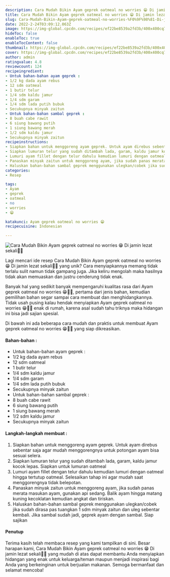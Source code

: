 ```yaml
---
description: Cara Mudah Bikin Ayam geprek oatmeal no worries 😁 Di jamin lezat sekali"
title: Cara Mudah Bikin Ayam geprek oatmeal no worries 😁 Di jamin lezat sekali
slug: Cara-Mudah-Bikin-Ayam-geprek-oatmeal-no-worries-%F0%9F%98%81-Di-jamin-lezat-sekali
date: 2022-2-24T03:09:12.063Z
image: https://img-global.cpcdn.com/recipes/ef22be8539a2fd3b/400x400cq70/photo.jpg
hideToc: false
enableToc: true
enableTocContent: false
thumbnail: https://img-global.cpcdn.com/recipes/ef22be8539a2fd3b/400x400cq70/photo.jpg
cover: https://img-global.cpcdn.com/recipes/ef22be8539a2fd3b/400x400cq70/photo.jpg
author: admin
ratingvalue: 4.8
reviewcount: 124
recipeingredient:
- Untuk bahan-bahan ayam geprek :
- 1/2 kg dada ayam rebus
- 12 sdm oatmeal
- 1 butir telur
- 1/4 sdm kaldu jamur
- 1/4 sdm garam
- 1/4 sdm lada putih bubuk
- Secukupnya minyak zaitun
- Untuk bahan-bahan sambal geprek :
- 8 buah cabe rawit
- 6 siung bawang putih
- 1 siung bawang merah
- 1/2 sdm kaldu jamur
- Secukupnya minyak zaitun
recipeinstructions:
- Siapkan bahan untuk menggoreng ayam geprek. Untuk ayam direbus sebentar saja agar mudah menggorengnya untuk potongan ayam bisa sesuai selera.
- Siapkan lumuran telur yang sudah ditambah lada, garam, kaldu jamur kocok lepas. Siapkan untuk lumuran oatmeal
- Lumuri ayam fillet dengan telur dahulu kemudian lumuri dengan oatmeal hingga tertutup oatmeal. Selesaikan tahap ini agar mudah saat menggorengnya tidak belepotan.
- Panaskan minyak zaitun untuk menggoreng ayam, jika sudah panas merata masukan ayam, gunakan api sedang. Balik ayam hingga matang kuning kecoklatan kemudian angkat dan tiriskan.
- Haluskan bahan-bahan sambal geprek menggunakan ulegkan/cobek jika sudah dirasa pas tuangkan 1 sdm minyak zaitun dan uleg sebentar kembali. Jika sambal sudah jadi, geprek ayam dengan sambal. Siap sajikan
categories:
- Resep

tags:
- Ayam
- geprek
- oatmeal
- no
- worries
- 😁

katakunci: Ayam geprek oatmeal no worries 😁
recipecuisine: Indonesian

---
```


![Cara Mudah Bikin Ayam geprek oatmeal no worries 😁 Di jamin lezat sekali👩‍🍳](https://img-global.cpcdn.com/recipes/ef22be8539a2fd3b/400x400cq70/photo.jpg)

Lagi mencari ide resep Cara Mudah Bikin Ayam geprek oatmeal no worries 😁 Di jamin lezat sekali👩‍🍳 yang unik? Cara menyiapkannya memang tidak terlalu sulit namun tidak gampang juga. Jika keliru mengolah maka hasilnya tidak akan memuaskan dan justru cenderung tidak enak.

Banyak hal yang sedikit banyak mempengaruhi kualitas rasa dari Ayam geprek oatmeal no worries 😁👩‍🍳, pertama dari jenis bahan, kemudian pemilihan bahan segar sampai cara membuat dan menghidangkannya. Tidak usah pusing kalau hendak menyiapkan Ayam geprek oatmeal no worries 😁👩‍🍳 enak di rumah, karena asal sudah tahu triknya maka hidangan ini bisa jadi sajian spesial.

Di bawah ini ada beberapa cara mudah dan praktis untuk membuat Ayam geprek oatmeal no worries 😁👩‍🍳 yang siap dikreasikan.

<!--inarticleads1-->

#### Bahan-bahan :

- Untuk bahan-bahan ayam geprek :
- 1/2 kg dada ayam rebus
- 12 sdm oatmeal
- 1 butir telur
- 1/4 sdm kaldu jamur
- 1/4 sdm garam
- 1/4 sdm lada putih bubuk
- Secukupnya minyak zaitun
- Untuk bahan-bahan sambal geprek :
- 8 buah cabe rawit
- 6 siung bawang putih
- 1 siung bawang merah
- 1/2 sdm kaldu jamur
- Secukupnya minyak zaitun

<!--inarticleads2-->

#### Langkah-langkah membuat :

1. Siapkan bahan untuk menggoreng ayam geprek. Untuk ayam direbus sebentar saja agar mudah menggorengnya untuk potongan ayam bisa sesuai selera.
1. Siapkan lumuran telur yang sudah ditambah lada, garam, kaldu jamur kocok lepas. Siapkan untuk lumuran oatmeal
1. Lumuri ayam fillet dengan telur dahulu kemudian lumuri dengan oatmeal hingga tertutup oatmeal. Selesaikan tahap ini agar mudah saat menggorengnya tidak belepotan.
1. Panaskan minyak zaitun untuk menggoreng ayam, jika sudah panas merata masukan ayam, gunakan api sedang. Balik ayam hingga matang kuning kecoklatan kemudian angkat dan tiriskan.
1. Haluskan bahan-bahan sambal geprek menggunakan ulegkan/cobek jika sudah dirasa pas tuangkan 1 sdm minyak zaitun dan uleg sebentar kembali. Jika sambal sudah jadi, geprek ayam dengan sambal. Siap sajikan

#### Penutup

Terima kasih telah membaca resep yang kami tampilkan di sini. Besar harapan kami, Cara Mudah Bikin Ayam geprek oatmeal no worries 😁 Di jamin lezat sekali👩‍🍳 yang mudah di atas dapat membantu Anda menyiapkan hidangan yang enak untuk keluarga/teman maupun menjadi inspirasi bagi Anda yang berkeinginan untuk berjualan makanan. Semoga bermanfaat dan selamat mencoba!